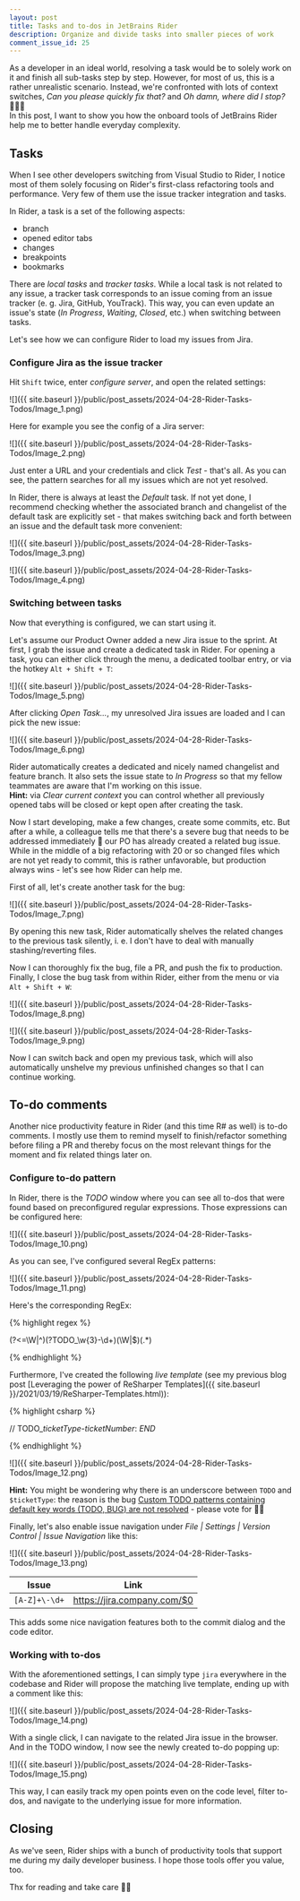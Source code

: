 ```yaml
---
layout: post
title: Tasks and to-dos in JetBrains Rider
description: Organize and divide tasks into smaller pieces of work
comment_issue_id: 25
---
```


As a developer in an ideal world, resolving a task would be to solely work on it and finish all sub-tasks step by step. However, for most of us, this is a rather unrealistic scenario. Instead, we're confronted with lots of context switches, _Can you please quickly fix that?_ and _Oh damn, where did I stop?_ 🤷🏻‍♂️  
In this post, I want to show you how the onboard tools of JetBrains Rider help me to better handle everyday complexity.

## Tasks

When I see other developers switching from Visual Studio to Rider, I notice most of them solely focusing on Rider's first-class refactoring tools and performance. Very few of them use the issue tracker integration and tasks.

In Rider, a task is a set of the following aspects:
- branch
- opened editor tabs
- changes
- breakpoints
- bookmarks

There are _local tasks_ and _tracker tasks_. While a local task is not related to any issue, a tracker task corresponds to an issue coming from an issue tracker (e. g. Jira, GitHub, YouTrack). This way, you can even update an issue's state (_In Progress_, _Waiting_, _Closed_, etc.) when switching between tasks.

Let's see how we can configure Rider to load my issues from Jira.

### Configure Jira as the issue tracker

Hit `Shift` twice, enter _configure server_, and open the related settings:

![]({{ site.baseurl }}/public/post_assets/2024-04-28-Rider-Tasks-Todos/Image_1.png)

Here for example you see the config of a Jira server:

![]({{ site.baseurl }}/public/post_assets/2024-04-28-Rider-Tasks-Todos/Image_2.png)

Just enter a URL and your credentials and click _Test_ - that's all. As you can see, the pattern searches for all my issues which are not yet resolved.

In Rider, there is always at least the _Default_ task. If not yet done, I recommend checking whether the associated branch and changelist of the default task are explicitly set - that makes switching back and forth between an issue and the default task more convenient:

![]({{ site.baseurl }}/public/post_assets/2024-04-28-Rider-Tasks-Todos/Image_3.png)

![]({{ site.baseurl }}/public/post_assets/2024-04-28-Rider-Tasks-Todos/Image_4.png)

### Switching between tasks

Now that everything is configured, we can start using it.

Let's assume our Product Owner added a new Jira issue to the sprint. At first, I grab the issue and create a dedicated task in Rider. For opening a task, you can either click through the menu, a dedicated toolbar entry, or via the hotkey `Alt + Shift + T`:

![]({{ site.baseurl }}/public/post_assets/2024-04-28-Rider-Tasks-Todos/Image_5.png)

After clicking _Open Task..._, my unresolved Jira issues are loaded and I can pick the new issue:

![]({{ site.baseurl }}/public/post_assets/2024-04-28-Rider-Tasks-Todos/Image_6.png)

Rider automatically creates a dedicated and nicely named changelist and feature branch. It also sets the issue state to _In Progress_ so that my fellow teammates are aware that I'm working on this issue.  
**Hint:** via _Clear current context_ you can control whether all previously opened tabs will be closed or kept open after creating the task.

Now I start developing, make a few changes, create some commits, etc. But after a while, a colleague tells me that there's a severe bug that needs to be addressed immediately 🤯 our PO has already created a related bug issue. While in the middle of a big refactoring with 20 or so changed files which are not yet ready to commit, this is rather unfavorable, but production always wins - let's see how Rider can help me.

First of all, let's create another task for the bug:

![]({{ site.baseurl }}/public/post_assets/2024-04-28-Rider-Tasks-Todos/Image_7.png)

By opening this new task, Rider automatically shelves the related changes to the previous task silently, i. e. I don't have to deal with manually stashing/reverting files.

Now I can thoroughly fix the bug, file a PR, and push the fix to production. Finally, I close the bug task from within Rider, either from the menu or via `Alt + Shift + W`:

![]({{ site.baseurl }}/public/post_assets/2024-04-28-Rider-Tasks-Todos/Image_8.png)

![]({{ site.baseurl }}/public/post_assets/2024-04-28-Rider-Tasks-Todos/Image_9.png)

Now I can switch back and open my previous task, which will also automatically unshelve my previous unfinished changes so that I can continue working.

## To-do comments

Another nice productivity feature in Rider (and this time R# as well) is to-do comments. I mostly use them to remind myself to finish/refactor something before filing a PR and thereby focus on the most relevant things for the moment and fix related things later on.

### Configure to-do pattern

In Rider, there is the _TODO_ window where you can see all to-dos that were found based on preconfigured regular expressions. Those expressions can be configured here:

![]({{ site.baseurl }}/public/post_assets/2024-04-28-Rider-Tasks-Todos/Image_10.png)

As you can see, I've configured several RegEx patterns:

![]({{ site.baseurl }}/public/post_assets/2024-04-28-Rider-Tasks-Todos/Image_11.png)

Here's the corresponding RegEx:

{% highlight regex %}

(?<=\W|^)(?<TAG>TODO_\w{3}-\d+)(\W|$)(.*)

{% endhighlight %}

Furthermore, I've created the following _live template_ (see my previous blog post [Leveraging the power of ReSharper Templates]({{ site.baseurl }}/2021/03/19/ReSharper-Templates.html)):

{% highlight csharp %}

// TODO_$ticketType$-$ticketNumber$: $END$ 

{% endhighlight %}

![]({{ site.baseurl }}/public/post_assets/2024-04-28-Rider-Tasks-Todos/Image_12.png)

**Hint:** You might be wondering why there is an underscore between `TODO` and `$ticketType`: the reason is the bug [Custom TODO patterns containing default key words (TODO, BUG) are not resolved](https://youtrack.jetbrains.com/issue/RIDER-64607/Custom-TODO-patterns-containing-default-key-words-TODO-BUG-are-not-resolved) - please vote for 👍🏻

Finally, let's also enable issue navigation under _File \| Settings \| Version Control \| Issue Navigation_ like this:

![]({{ site.baseurl }}/public/post_assets/2024-04-28-Rider-Tasks-Todos/Image_13.png)

| Issue             | Link                           |
|-------------------|--------------------------------|
| `[A-Z]+\-\d+`     | https://jira.company.com/$0    |

This adds some nice navigation features both to the commit dialog and the code editor.

### Working with to-dos

With the aforementioned settings, I can simply type `jira` everywhere in the codebase and Rider will propose the matching live template, ending up with a comment like this:

![]({{ site.baseurl }}/public/post_assets/2024-04-28-Rider-Tasks-Todos/Image_14.png)

With a single click, I can navigate to the related Jira issue in the browser. And in the TODO window, I now see the newly created to-do popping up:

![]({{ site.baseurl }}/public/post_assets/2024-04-28-Rider-Tasks-Todos/Image_15.png)

This way, I can easily track my open points even on the code level, filter to-dos, and navigate to the underlying issue for more information.

## Closing

As we've seen, Rider ships with a bunch of productivity tools that support me during my daily developer business. I hope those tools offer you value, too.

Thx for reading and take care 👋🏻